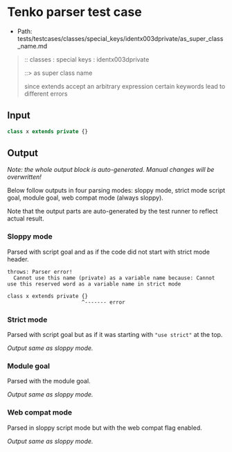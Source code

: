 # Tenko parser test case

- Path: tests/testcases/classes/special_keys/identx003dprivate/as_super_class_name.md

> :: classes : special keys : identx003dprivate
>
> ::> as super class name
>
> since extends accept an arbitrary expression certain keywords lead to different errors

## Input

`````js
class x extends private {}
`````

## Output

_Note: the whole output block is auto-generated. Manual changes will be overwritten!_

Below follow outputs in four parsing modes: sloppy mode, strict mode script goal, module goal, web compat mode (always sloppy).

Note that the output parts are auto-generated by the test runner to reflect actual result.

### Sloppy mode

Parsed with script goal and as if the code did not start with strict mode header.

`````
throws: Parser error!
  Cannot use this name (private) as a variable name because: Cannot use this reserved word as a variable name in strict mode

class x extends private {}
                        ^------- error
`````

### Strict mode

Parsed with script goal but as if it was starting with `"use strict"` at the top.

_Output same as sloppy mode._

### Module goal

Parsed with the module goal.

_Output same as sloppy mode._

### Web compat mode

Parsed in sloppy script mode but with the web compat flag enabled.

_Output same as sloppy mode._
